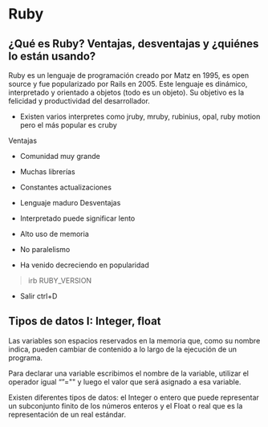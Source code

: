  # Ruby
## ¿Qué es Ruby? Ventajas, desventajas y ¿quiénes lo están usando?
Ruby es un lenguaje de programación creado por Matz en 1995, es open source y fue popularizado por Rails en 2005. Este lenguaje es dinámico, interpretado y orientado a objetos (todo es un objeto). Su objetivo es la felicidad y productividad del desarrollador.

* Existen varios interpretes como jruby, mruby, rubinius, opal, ruby motion pero el más popular es cruby

Ventajas

* Comunidad muy grande
* Muchas librerías
* Constantes actualizaciones
* Lenguaje maduro
Desventajas

* Interpretado puede significar lento
* Alto uso de memoria
* No paralelismo
* Ha venido decreciendo en popularidad

> irb
> RUBY_VERSION
* Salir
ctrl+D

## Tipos de datos I: Integer, float
Las variables son espacios reservados en la memoria que, como su nombre indica, pueden cambiar de contenido a lo largo de la ejecución de un programa.

Para declarar una variable escribimos el nombre de la variable, utilizar el operador igual “”="" y luego el valor que será asignado a esa variable.

Existen diferentes tipos de datos: el Integer o entero que puede representar un subconjunto finito de los números enteros y el Float o real que es la representación de un real estándar.

